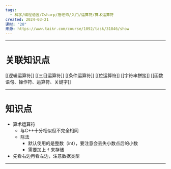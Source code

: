 ```yaml
---
tags:
  - 科学/编程语言/Csharp/唐老师/入门/运算符/算术运算符
created: 2024-03-21
课时: "28"
来源: https://www.taikr.com/course/1092/task/31846/show
---
```


---
# 关联知识点

[[逻辑运算符]]  [[三目运算符]] [[条件运算符]] [[位运算符]] [[字符串拼接]] [[函数语句、操作符、运算符、关键字]]

---
# 知识点

- 算术运算符
	- 与C++十分相似但不完全相同
	- 除法
		- 默认使用的是整数（int），要注意会丢失小数点后的小数
		- 需要加上 `f` 来存储
- 先看右边再看左边，注意数据类型

---